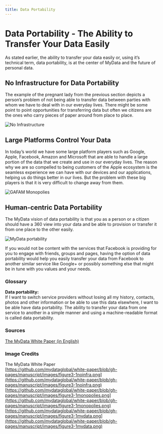 ```yaml
---
title: Data Portability
---
```

# Data Portability - The Ability to Transfer Your Data Easily

As stated earlier, the ability to transfer your data easily or, using it’s technical term, data portability, is at the center of MyData and the future of personal data. 

## No Infrastructure for Data Portability

The example of the pregnant lady from the previous section depicts a person’s problem of not being able to transfer data between parties with whom we have to deal with in our everyday lives. There might be some point to point opportunities for transferring data but often we citizens are the ones who carry pieces of paper around from place to place. 

![No Infrastructure](http://digirights.info/img/figure3-1noinfra.png)

## Large Platforms Control Your Data

In today’s world we have some large platform players such as Google, Apple, Facebook, Amazon and Microsoft that are able to handle a large portion of the data that we create and use in our everyday lives. The reason why we are so compelled to being customers of the Apple ecosystem is the seamless experience we can have with our devices and our applications, helping us do things better in our lives. But the problem with these big players is that it is very difficult to change away from them. 

![GAFAM Monopolies](http://digirights.info/img/figure3-1monopolies.png)

## Human-centric Data Portability

The MyData vision of data portability is that you as a person or a citizen should have a 360 view into your data and be able to provision or transfer it from one place to the other easily. 

![MyData portability](http://digirights.info/img/figure3-1mydata.png)

If you would not be content with the services that Facebook is providing for you to engage with friends, groups and pages, having the option of data portability would help you easily transfer your data from Facebook to another similar service like Google+ or possibly something else that might be in tune with you values and your needs.

### Glossary

**Data portability:**  
If I want to switch service providers without losing all my history, contacts, photos and other information or be able to use this data elsewhere, I want to be able have data portability. The ability to transfer your data from one service to another in a simple manner and using a machine-readable format is called data portability.

### Sources

[The MyData White Paper (in English)](https://julkaisut.valtioneuvosto.fi/handle/10024/78439) 

### Image Credits

The MyData White Paper  
[https://github.com/mydataglobal/white-paper/blob/gh-pages/manuscript/images/figure3-1noinfra.png](https://github.com/mydataglobal/white-paper/blob/gh-pages/manuscript/images/figure3-1noinfra.png)  
[https://github.com/mydataglobal/white-paper/blob/gh-pages/manuscript/images/figure3-1monopolies.png](https://github.com/mydataglobal/white-paper/blob/gh-pages/manuscript/images/figure3-1monopolies.png)  
[https://github.com/mydataglobal/white-paper/blob/gh-pages/manuscript/images/figure3-1mydata.png](https://github.com/mydataglobal/white-paper/blob/gh-pages/manuscript/images/figure3-1mydata.png)
